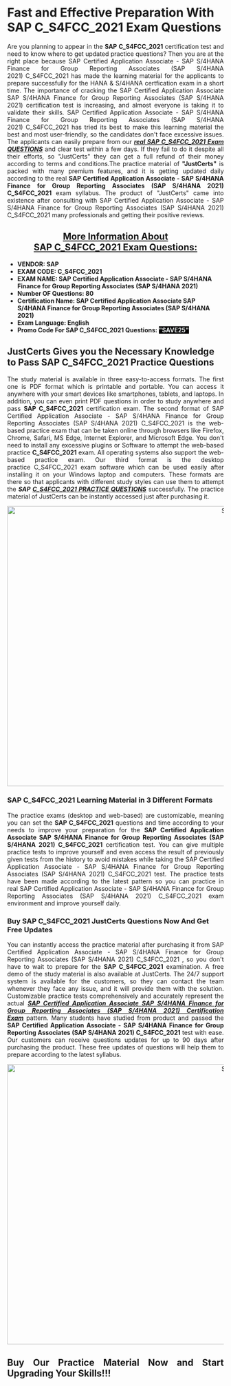 <h1><strong>Fast and Effective Preparation With SAP C_S4FCC_2021 Exam Questions</strong></h1>

<p style="text-align: justify;">Are you planning to appear in the <strong>SAP C_S4FCC_2021</strong> certification test and need to know where to get updated practice questions? Then you are at the right place because SAP Certified Application Associate - SAP S/4HANA Finance for Group Reporting Associates (SAP S/4HANA 2021) C_S4FCC_2021 has made the learning material for the applicants to prepare successfully for the HANA & S/4HANA certfication exam in a short time. The importance of cracking the SAP Certified Application Associate SAP S/4HANA Finance for Group Reporting Associates (SAP S/4HANA 2021) certification test is increasing, and almost everyone is taking it to validate their skills. SAP Certified Application Associate - SAP S/4HANA Finance for Group Reporting Associates (SAP S/4HANA 2021) C_S4FCC_2021 has tried its best to make this learning material the best and most user-friendly, so the candidates don't face excessive issues. The applicants can easily prepare from our <strong><em><a href="https://www.justcerts.com/sap/c-s4fcc-2021-practice-questions.html">real SAP C_S4FCC_2021 Exam QUESTIONS</a></em></strong> and clear test within a few days. If they fail to do it despite all their efforts, so "JustCerts" they can get a full refund of their money according to terms and conditions.The practice material of <strong>"JustCerts"</strong> is packed with many premium features, and it is getting updated daily according to the real <strong>SAP Certified Application Associate - SAP S/4HANA Finance for Group Reporting Associates (SAP S/4HANA 2021) C_S4FCC_2021</strong> exam syllabus. The product of "JustCerts" came into existence after consulting with SAP Certified Application Associate - SAP S/4HANA Finance for Group Reporting Associates (SAP S/4HANA 2021) C_S4FCC_2021 many professionals and getting their positive reviews.</p>

<h2 style="text-align: center;"><u><strong>More Information About SAP C_S4FCC_2021 Exam Questions:</strong></u></h2>

<ul>
	<li><strong>VENDOR: SAP</strong></li>
	<li><strong>EXAM CODE: C_S4FCC_2021</strong></li>
	<li><strong>EXAM NAME: <span style="background-color:#ffffff;">SAP Certified Application Associate - SAP S/4HANA Finance for Group Reporting Associates (SAP S/4HANA 2021)</span></strong></li>
	<li><strong>Number OF Questions: 80</strong></li>
	<li><strong>Certification Name: SAP Certified Application Associate SAP S/4HANA Finance for Group Reporting Associates (SAP S/4HANA 2021)</strong></li>
	<li><strong>Exam Language: English</strong></li>
	<li><strong>Promo Code For SAP C_S4FCC_2021 Questions: <span style="color:#ecf0f1;"><span style="background-color:#000000;">"SAVE25"</span></span></strong></li>
</ul>

<h2><strong>JustCerts Gives you the Necessary Knowledge to Pass SAP C_S4FCC_2021 Practice Questions</strong></h2>

<p style="text-align: justify;">The study material is available in three easy-to-access formats. The first one is PDF format which is printable and portable. You can access it anywhere with your smart devices like smartphones, tablets, and laptops. In addition, you can even print PDF questions in order to study anywhere and pass <strong>SAP C_S4FCC_2021</strong> certification exam. The second format of SAP Certified Application Associate - SAP S/4HANA Finance for Group Reporting Associates (SAP S/4HANA 2021) C_S4FCC_2021 is the web-based practice exam that can be taken online through browsers like Firefox, Chrome, Safari, MS Edge, Internet Explorer, and Microsoft Edge. You don't need to install any excessive plugins or Software to attempt the web-based practice <strong> C_S4FCC_2021</strong> exam. All operating systems also support the web-based practice exam. Our third format is the desktop practice C_S4FCC_2021 exam software which can be used easily after installing it on your Windows laptop and computers. These formats are there so that applicants with different study styles can use them to attempt the <span style="text-align:justify;"><strong><em>SAP <a href="https://www.justcerts.com/sap/c-s4fcc-2021-practice-questions.html">C_S4FCC_2021 PRACTICE QUESTIONS</a></em></strong></span> successfully. The practice material of JustCerts can be instantly accessed just after purchasing it.</p>

<center><img alt="SAPC_S4FCC_2021 Exam Dumps" src="https://media.licdn.com/dms/image/D4D12AQFLBHBOgfG3wQ/article-cover_image-shrink_720_1280/0/1677478644610?e=2147483647&v=beta&t=L7VPIEZ9ZC7OqvyRIoUw3twGnWrZNdIXwPmPcZVT_KI" style="height: 650px; width: 1200px;" /></center>

<h3><strong>SAP C_S4FCC_2021 Learning Material in 3 Different Formats</strong></h3>

<p style="text-align: justify;">The practice exams (desktop and web-based) are customizable, meaning you can set the <strong>SAP C_S4FCC_2021</strong> questions and time according to your needs to improve your preparation for the <strong>SAP Certified Application Associate SAP S/4HANA Finance for Group Reporting Associates (SAP S/4HANA 2021) C_S4FCC_2021</strong> certification test. You can give multiple practice tests to improve yourself and even access the result of previously given tests from the history to avoid mistakes while taking the SAP Certified Application Associate - SAP S/4HANA Finance for Group Reporting Associates (SAP S/4HANA 2021) C_S4FCC_2021 test. The practice tests have been made according to the latest pattern so you can practice in real SAP Certified Application Associate - SAP S/4HANA Finance for Group Reporting Associates (SAP S/4HANA 2021) C_S4FCC_2021 exam environment and improve yourself daily.</p>

<h3><strong>Buy SAP C_S4FCC_2021 JustCerts Questions Now And Get Free Updates</strong></h3>

<p style="text-align: justify;">You can instantly access the practice material after purchasing it from SAP Certified Application Associate - SAP S/4HANA Finance for Group Reporting Associates (SAP S/4HANA 2021) C_S4FCC_2021 , so you don't have to wait to prepare for the <strong>SAP C_S4FCC_2021</strong> examination. A free demo of the study material is also available at JustCerts. The 24/7 support system is available for the customers, so they can contact the team whenever they face any issue, and it will provide them with the solution. Customizable practice tests comprehensively and accurately represent the actual <a href="https://www.justcerts.com/sap/sap-certified-application-associate-certification-exams.html"><span style="text-align:justify;"><strong><em>SAP Certified Application Associate SAP S/4HANA Finance for Group Reporting Associates (SAP S/4HANA 2021) Certification Exam</em></strong></span></a> pattern. Many students have studied from product and passed the <strong>SAP Certified Application Associate - SAP S/4HANA Finance for Group Reporting Associates (SAP S/4HANA 2021) C_S4FCC_2021</strong> test with ease. Our customers can receive questions updates for up to 90 days after purchasing the product. These free updates of questions will help them to prepare according to the latest syllabus.</p>

<center><img alt="SAPC_S4FCC_2021 Exam Dumps" src="https://i.imgur.com/ILNYM6U.jpg" style="height: 650px; width: 1200px;" /></center>

<h2 style="text-align: justify;"><strong>Buy Our Practice Material Now and Start Upgrading Your Skills!!!</strong></h2>
